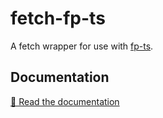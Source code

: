 # fetch-fp-ts

A fetch wrapper for use with [fp-ts].

## Documentation

[📘 Read the documentation][docs]

[docs]: https://thewilkybarkid.github.io/logger-ts/
[fp-ts]: https://gcanti.github.io/fp-ts/
